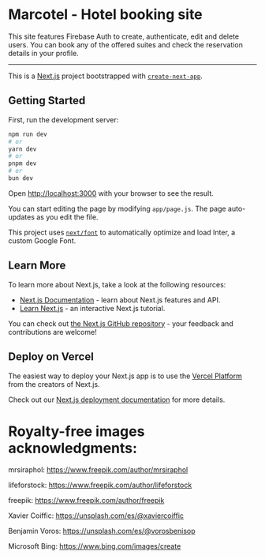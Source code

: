 # Marcotel - Hotel booking site

This site features Firebase Auth to create, authenticate, edit and delete users. You can book any of the offered suites and check the reservation details in your profile.
&nbsp;

---

This is a [Next.js](https://nextjs.org/) project bootstrapped with [`create-next-app`](https://github.com/vercel/next.js/tree/canary/packages/create-next-app).

## Getting Started

First, run the development server:

```bash
npm run dev
# or
yarn dev
# or
pnpm dev
# or
bun dev
```

Open [http://localhost:3000](http://localhost:3000) with your browser to see the result.

You can start editing the page by modifying `app/page.js`. The page auto-updates as you edit the file.

This project uses [`next/font`](https://nextjs.org/docs/basic-features/font-optimization) to automatically optimize and load Inter, a custom Google Font.

## Learn More

To learn more about Next.js, take a look at the following resources:

- [Next.js Documentation](https://nextjs.org/docs) - learn about Next.js features and API.
- [Learn Next.js](https://nextjs.org/learn) - an interactive Next.js tutorial.

You can check out [the Next.js GitHub repository](https://github.com/vercel/next.js/) - your feedback and contributions are welcome!

## Deploy on Vercel

The easiest way to deploy your Next.js app is to use the [Vercel Platform](https://vercel.com/new?utm_medium=default-template&filter=next.js&utm_source=create-next-app&utm_campaign=create-next-app-readme) from the creators of Next.js.

Check out our [Next.js deployment documentation](https://nextjs.org/docs/deployment) for more details.

# Royalty-free images acknowledgments:

mrsiraphol: https://www.freepik.com/author/mrsiraphol

lifeforstock: https://www.freepik.com/author/lifeforstock

freepik: https://www.freepik.com/author/freepik

Xavier Coiffic: https://unsplash.com/es/@xaviercoiffic

Benjamin Voros: https://unsplash.com/es/@vorosbenisop

Microsoft Bing: https://www.bing.com/images/create
